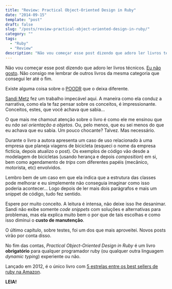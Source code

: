 ```yaml
---
title: "Review: Practical Object-Oriented Design in Ruby"
date: "2014-09-15"
template: "post"
draft: false
slug: "/posts/review-practical-object-oriented-design-in-ruby/"
category: ""
tags:
  - "Ruby"
  - "Review"
description: "Não vou começar esse post dizendo que adoro ler livros técnicos. Eu não gosto. Não consigo me lembrar de outros livros da mesma categoria que consegui ler até o fim."
---
```


Não vou começar esse post dizendo que adoro ler livros técnicos. [Eu não gosto](http://www.goodreads.com/review/list/12920420-matias-leidemer?shelf=read). Não consigo me lembrar de outros livros da mesma categoria que consegui ler até o fim.

Existe alguma coisa sobre o [POODR](http://www.poodr.com/) que o deixa diferente.

[Sandi Metz](https://twitter.com/sandimetz) fez um trabalho impecável aqui. A maneira como ela conduz a narrativa, como ela te faz pensar sobre os conceitos, é impressionante. Conceitos, estes, que você achava que sabia...

O que mais me chamout atenção sobre o livro é como ele me ensinou que eu _não sei orientação a objetos_. Ou, pelo menos, que eu sei menos do que eu achava que eu sabia. Um pouco chocante? Talvez. Mas necessário.

Durante o livro a autora apresenta um caso de uso relacionado à uma empresa que planeja viagens de bicicleta (esqueci o nome da empresa fictícia, depois atualizo o post). Os exemplos de código vão desde a modelagem de bicicletas (usando herança e depois _composition_) em si, bem como agendamento de _trips_ com diferentes papéis (mecânico, motorista, etc) envolvidos.

Lembro bem de um caso em que ela indica que a estrutura das classes pode melhorar e eu simplemente não conseguia imaginar como isso poderia acontecer... Logo depois de ler mais dois parágrafos e mais um snippet de código, tudo fez sentido.

Espere por muito conceito. A leitura é intensa, não deixe isso lhe desanimar. Sandi não exibe somente _code snippets_ com soluções e alternativas para problemas, mas ela explica muito bem o por que de tais escolhas e como isso diminui o **custo de manutenção**.

O último capítulo, sobre testes, foi um dos que mais aproveitei. Novos posts virão por conta disso.

No fim das contas, _Practical Object-Oriented Design in Ruby_ é um livro **obrigatório** para qualquer programador ruby (ou qualquer outra linguagem _dynamic typing_) experiente ou não.

Lançado em 2012, é o único livro com [5 estrelas entre os best sellers de ruby na Amazon](http://www.amazon.com/Practical-Object-Oriented-Design-Ruby-Addison-Wesley/dp/0321721330/ref=zg_bs_6134006011_3).

**LEIA!**
